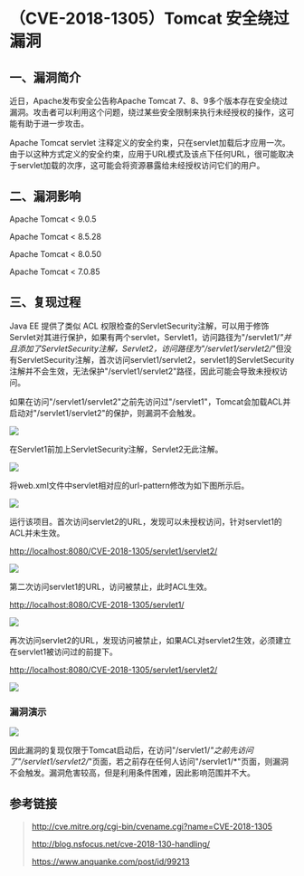 （CVE-2018-1305）Tomcat 安全绕过漏洞
====================================

一、漏洞简介
------------

近日，Apache发布安全公告称Apache Tomcat
7、8、9多个版本存在安全绕过漏洞。攻击者可以利用这个问题，绕过某些安全限制来执行未经授权的操作，这可能有助于进一步攻击。

Apache Tomcat servlet
注释定义的安全约束，只在servlet加载后才应用一次。由于以这种方式定义的安全约束，应用于URL模式及该点下任何URL，很可能取决于servlet加载的次序，这可能会将资源暴露给未经授权访问它们的用户。

二、漏洞影响
------------

Apache Tomcat \< 9.0.5

Apache Tomcat \< 8.5.28

Apache Tomcat \< 8.0.50

Apache Tomcat \< 7.0.85

三、复现过程
------------

Java EE 提供了类似 ACL
权限检查的ServletSecurity注解，可以用于修饰Servlet对其进行保护，如果有两个servlet，Servlet1，访问路径为"/servlet1/*"并且添加了ServletSecurity注解，Servlet2，访问路径为"/servlet1/servlet2/*"但没有ServletSecurity注解，首次访问servlet1/servlet2，servlet1的ServletSecurity注解并不会生效，无法保护"/servlet1/servlet2"路径，因此可能会导致未授权访问。

如果在访问"/servlet1/servlet2"之前先访问过"/servlet1"，Tomcat会加载ACL并启动对"/servlet1/servlet2"的保护，则漏洞不会触发。

![](resource/(CVE-2018-1305)Tomcat安全绕过漏洞/media/rId24.jpg)

在Servlet1前加上ServletSecurity注解，Servlet2无此注解。

![](resource/(CVE-2018-1305)Tomcat安全绕过漏洞/media/rId25.jpg)

将web.xml文件中servlet相对应的url-pattern修改为如下图所示后。

![](resource/(CVE-2018-1305)Tomcat安全绕过漏洞/media/rId26.jpg)

运行该项目。首次访问servlet2的URL，发现可以未授权访问，针对servlet1的ACL并未生效。

<http://localhost:8080/CVE-2018-1305/servlet1/servlet2/>

![](resource/(CVE-2018-1305)Tomcat安全绕过漏洞/media/rId28.jpg)

第二次访问servlet1的URL，访问被禁止，此时ACL生效。

<http://localhost:8080/CVE-2018-1305/servlet1/>

![](resource/(CVE-2018-1305)Tomcat安全绕过漏洞/media/rId30.jpg)

再次访问servlet2的URL，发现访问被禁止，如果ACL对servlet2生效，必须建立在servlet1被访问过的前提下。

<http://localhost:8080/CVE-2018-1305/servlet1/servlet2/>

![](resource/(CVE-2018-1305)Tomcat安全绕过漏洞/media/rId31.jpg)

### 漏洞演示

![](resource/(CVE-2018-1305)Tomcat安全绕过漏洞/media/rId33.gif)

因此漏洞的复现仅限于Tomcat启动后，在访问"/servlet1/*"之前先访问了"/servlet1/servlet2/*"页面，若之前存在任何人访问"/servlet1/\*"页面，则漏洞不会触发。漏洞危害较高，但是利用条件困难，因此影响范围并不大。

参考链接
--------

> <http://cve.mitre.org/cgi-bin/cvename.cgi?name=CVE-2018-1305>
>
> <http://blog.nsfocus.net/cve-2018-130-handling/>
>
> <https://www.anquanke.com/post/id/99213>
